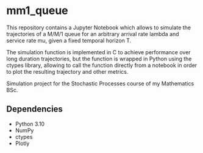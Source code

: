 # mm1_queue
This repository contains a Jupyter Notebook which allows to simulate the trajectories of a M/M/1 queue for an arbitrary arrival rate lambda and service rate mu, given a fixed temporal horizon T.

The simulation function is implemented in C to achieve performance over long duration trajectories, but the function is wrapped in Python using the ctypes library, allowing to call the function directly from a notebook in order to plot the resulting trajectory and other metrics.

Simulation project for the Stochastic Processes course of my Mathematics BSc.

## Dependencies
* Python 3.10
* NumPy
* ctypes
* Plotly        
